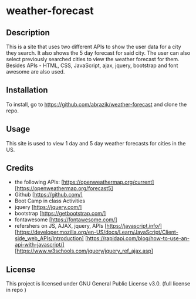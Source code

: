 # weather-forecast

## Description
This is a site that uses two different APIs to show the user data for a city they search. It also shows the 5 day forecast for said city. The user can also select previously searched cities to view the weather forecast for them. Besides APIs - HTML, CSS, JavaScript, ajax, jquery, bootstrap and font awesome are also used. 
## Installation
To install, go to https://github.com/abrazik/weather-forecast and clone the repo.
## Usage
This site is used to view 1 day and 5 day weather forecasts for cities in the US.
## Credits
- the following APIs:
[https://openweathermap.org/current]
[https://openweathermap.org/forecast5]
- Github [https://github.com/]
- Boot Camp in class Activities 
- jquery [https://jquery.com/]
- bootstrap [https://getbootstrap.com/]
- fontawesome [https://fontawesome.com/]
- refershers on JS, AJAX, jquery, APIs
[https://javascript.info/]
[https://developer.mozilla.org/en-US/docs/Learn/JavaScript/Client-side_web_APIs/Introduction]
[https://rapidapi.com/blog/how-to-use-an-api-with-javascript/]
[https://www.w3schools.com/jquery/jquery_ref_ajax.asp]
## License
This project is licensed under GNU General Public License v3.0. (full license in repo )

